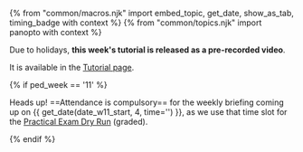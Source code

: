 {% from "common/macros.njk" import embed_topic, get_date, show_as_tab, timing_badge with context %}
{% from "common/topics.njk" import panopto with context %}
<!--box type="info" header="****Next week's lecture (and the PE Dry Run) ==rescheduled!==****">

Heads up! As the following lecture (not this week's one) falls on a public holiday, it will be moved to the day after i.e., Saturday Apr 3rd 2-4pm.
==Attendance is compulsory==, as the lecture slot is also used for the Practical Exam Dry Run (<span class="text-danger">graded</span>).

</box-->
<box type="important" light>

Due to holidays, **this week's tutorial is released as a pre-recorded video**.

It is available in the [Tutorial page](tutorial.md).

<!--

{{ panopto("6c3474d0-0e20-4416-ad74-b13c0138d3a6", desc="Week 10 - Tutorial") }}

What you need to do:

1. Have a look at the three tutorial tasks given below in this page. It's best if you attempt them first, before you start watching the video.
1. Watch the video, and do the tasks as the video instructs you %%(e.g., answer in-video questions, post screenshots in workspace file)%%.
1. If you have doubts or questions, post in your tutorials MSTeam channel (and tag the tutor), or post in the course forum.

**:fas-clock: Period to watch the video** (to be ==counted for tutorial participation==): {{ get_date(date_w10_start, 1, time="")}} -- <span class="text-danger">{{ get_date(date_w10_start, 7, time="23:59")}}</span>
-->
</box>
{% if ped_week == '11' %}
<box type="info" header="****Next week's briefing (and the PE Dry Run)****">

Heads up! ==Attendance is compulsory== for the weekly briefing coming up on {{ get_date(date_w11_start, 4, time='') }}, as we use that time slot for the [Practical Exam Dry Run](../../admin/tp-ped.md) (<span class="text-danger">graded</span>).

</box>
<p/>
{% endif %}
